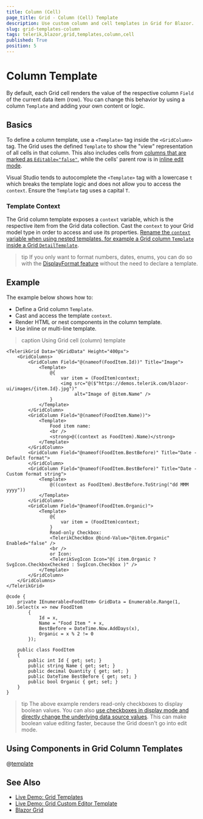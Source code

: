 ```yaml
---
title: Column (Cell)
page_title: Grid - Column (Cell) Template
description: Use custom column and cell templates in Grid for Blazor.
slug: grid-templates-column
tags: telerik,blazor,grid,templates,column,cell
published: True
position: 5
---
```


# Column Template

By default, each Grid cell renders the value of the respective column `Field` of the current data item (row). You can change this behavior by using a column `Template` and adding your own content or logic.

## Basics

To define a column template, use a `<Template>` tag inside the `<GridColumn>` tag. The Grid uses the defined `Template` to show the "view" representation of all cells in that column. This also includes cells from [columns that are marked as `Editable="false"`](slug://components/grid/columns/bound#data-operations), while the cells' parent row is in [inline edit mode](slug://components/grid/editing/inline).

Visual Studio tends to autocomplete the `<Template>` tag with a lowercase `t` which breaks the template logic and does not allow you to access the `context`. Ensure the `Template` tag uses a capital `T`. 

### Template Context

The Grid column template exposes a `context` variable, which is the respective item from the Grid data collection. Cast the `context` to your Grid model type in order to access and use its properties. [Rename the `context` variable when using nested templates, for example a Grid column `Template` inside a Grid `DetailTemplate`](slug://nest-renderfragment).

>tip If you only want to format numbers, dates, enums, you can do so with the [DisplayFormat feature](slug://grid-columns-displayformat) without the need to declare a template.

## Example

The example below shows how to:

* Define a Grid column `Template`.
* Cast and access the template `context`.
* Render HTML or nest components in the column template.
* Use inline or multi-line template.

>caption Using Grid cell (column) template

````RAZOR
<TelerikGrid Data="@GridData" Height="400px">
    <GridColumns>
        <GridColumn Field="@(nameof(FoodItem.Id))" Title="Image">
            <Template>
                @{
                    var item = (FoodItem)context;
                    <img src="@($"https://demos.telerik.com/blazor-ui/images/{item.Id}.jpg")"
                         alt="Image of @item.Name" />
                }
            </Template>
        </GridColumn>
        <GridColumn Field="@(nameof(FoodItem.Name))">
            <Template>
                Food item name:
                <br />
                <strong>@((context as FoodItem).Name)</strong>
            </Template>
        </GridColumn>
        <GridColumn Field="@nameof(FoodItem.BestBefore)" Title="Date - Default format">
        </GridColumn>
        <GridColumn Field="@nameof(FoodItem.BestBefore)" Title="Date - Custom format string">
            <Template>
                @((context as FoodItem).BestBefore.ToString("dd MMM yyyy"))
            </Template>
        </GridColumn>
        <GridColumn Field="@nameof(FoodItem.Organic)">
            <Template>
                @{
                    var item = (FoodItem)context;
                }
                Read-only Checkbox:
                <TelerikCheckBox @bind-Value="@item.Organic" Enabled="false" />
                <br />
                or Icon:
                <TelerikSvgIcon Icon="@( item.Organic ? SvgIcon.CheckboxChecked : SvgIcon.Checkbox )" />
            </Template>
        </GridColumn>
    </GridColumns>
</TelerikGrid>

@code {
    private IEnumerable<FoodItem> GridData = Enumerable.Range(1, 10).Select(x => new FoodItem
        {
            Id = x,
            Name = "Food Item " + x,
            BestBefore = DateTime.Now.AddDays(x),
            Organic = x % 2 != 0
        });

    public class FoodItem
    {
        public int Id { get; set; }
        public string Name { get; set; }
        public decimal Quantity { get; set; }
        public DateTime BestBefore { get; set; }
        public bool Organic { get; set; }
    }
}
````

>tip The above example renders read-only checkboxes to display boolean values. You can also [use checkboxes in display mode and directly change the underlying data source values](slug://grid-kb-checkbox-editing). This can make boolean value editing faster, because the Grid doesn't go into edit mode.

## Using Components in Grid Column Templates

@[template](/_contentTemplates/grid/common-link.md#using-components-in-templates)

## See Also

* [Live Demo: Grid Templates](https://demos.telerik.com/blazor-ui/grid/templates)
* [Live Demo: Grid Custom Editor Template](https://demos.telerik.com/blazor-ui/grid/custom-editor)
* [Blazor Grid](slug://grid-overview)
